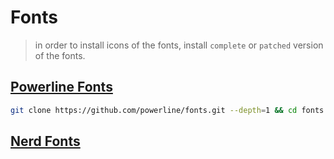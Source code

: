 # Fonts

> in order to install icons of the fonts, install `complete` or `patched` version of the fonts.

## [Powerline Fonts](https://github.com/powerline/fonts)

``` bash
git clone https://github.com/powerline/fonts.git --depth=1 && cd fonts && ./install.sh && cd .. && rm -rf fonts
```

## [Nerd Fonts](https://github.com/ryanoasis/nerd-fonts)
